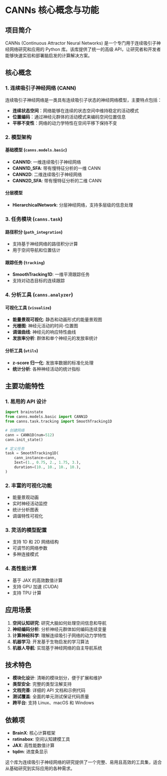 # CANNs 核心概念与功能

## 项目简介

CANNs (Continuous Attractor Neural Networks) 是一个专门用于连续吸引子神经网络研究和应用的 Python 库。该库提供了统一的高级 API，让研究者和开发者能够快速实验和部署脑启发的计算解决方案。

## 核心概念

### 1. 连续吸引子神经网络 (CANN)

连续吸引子神经网络是一类具有连续吸引子状态的神经网络模型，主要特点包括：

- **连续状态空间**：网络能够在连续的状态空间中维持稳定的活动模式
- **位置编码**：通过神经元群体的活动模式来编码空间位置信息
- **平移不变性**：网络的动力学特性在空间平移下保持不变

### 2. 模型架构

#### 基础模型 (`canns.models.basic`)

- **CANN1D**: 一维连续吸引子神经网络
- **CANN1D_SFA**: 带有慢特征分析的一维 CANN
- **CANN2D**: 二维连续吸引子神经网络  
- **CANN2D_SFA**: 带有慢特征分析的二维 CANN

#### 分层模型
- **HierarchicalNetwork**: 分层神经网络，支持多层级的信息处理

### 3. 任务模块 (`canns.task`)

#### 路径积分 (`path_integration`)
- 支持基于神经网络的路径积分计算
- 用于空间导航和位置估计

#### 跟踪任务 (`tracking`)
- **SmoothTracking1D**: 一维平滑跟踪任务
- 支持对动态目标的连续跟踪

### 4. 分析工具 (`canns.analyzer`)

#### 可视化工具 (`visualize`)
- **能量景观可视化**: 静态和动画形式的能量景观图
- **光栅图**: 神经元活动的时间-位置图
- **调谐曲线**: 神经元的响应特性曲线
- **发放率分析**: 群体和单个神经元的发放率统计

#### 分析工具 (`utils`)
- **z-score 归一化**: 发放率数据的标准化处理
- **统计分析**: 各种神经活动的统计指标

## 主要功能特性

### 1. 易用的 API 设计
```python
import brainstate
from canns.models.basic import CANN1D
from canns.task.tracking import SmoothTracking1D

# 创建网络
cann = CANN1D(num=512)
cann.init_state()

# 定义任务
task = SmoothTracking1D(
    cann_instance=cann,
    Iext=(1., 0.75, 2., 1.75, 3.),
    duration=(10., 10., 10., 10.),
)
```

### 2. 丰富的可视化功能
- 能量景观动画
- 实时神经活动监控
- 统计分析图表
- 调谐特性可视化

### 3. 灵活的模型配置
- 支持 1D 和 2D 网络结构
- 可调节的网络参数
- 多种连接模式

### 4. 高性能计算
- 基于 JAX 的高效数值计算
- 支持 GPU 加速 (CUDA)
- 支持 TPU 计算

## 应用场景

1. **空间认知研究**: 研究大脑如何处理空间信息和导航
2. **神经编码分析**: 分析神经元群体如何编码连续变量
3. **计算神经科学**: 理解连续吸引子网络的动力学特性
4. **机器学习**: 开发基于生物启发的学习算法
5. **机器人导航**: 实现基于神经网络的自主导航系统

## 技术特色

- **模块化设计**: 清晰的模块划分，便于扩展和维护
- **类型安全**: 完整的类型注解支持
- **文档完善**: 详细的 API 文档和示例代码
- **测试覆盖**: 全面的单元测试保证代码质量
- **跨平台**: 支持 Linux、macOS 和 Windows

## 依赖项

- **BrainX**: 核心计算框架
- **ratinabox**: 空间认知建模工具
- **JAX**: 高性能数值计算
- **tqdm**: 进度条显示

这个库为连续吸引子神经网络的研究提供了一个完整、易用且高效的工具集，适合从基础研究到实际应用的各种需求。